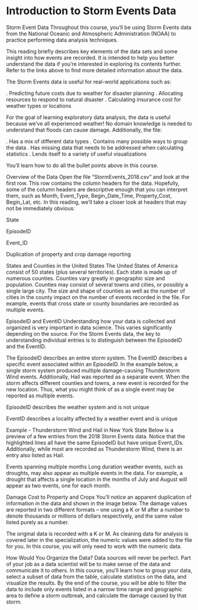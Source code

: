# Introduction to Storm Events Data
Storm Event Data
Throughout this course, you’ll be using Storm Events data from the National Oceanic and Atmospheric Administration (NOAA) to practice performing data analysis techniques. 

This reading briefly describes key elements of the data sets and some insight into how events are recorded. It is intended to help you better understand the data if you’re interested in exploring its contents further. Refer to the links above to find more detailed information about the data.

The Storm Events data is useful for real-world applications such as:

. Predicting future costs due to weather for disaster planning
. Allocating resources to respond to natural disaster 
. Calculating insurance cost for weather types or locations

For the goal of learning exploratory data analysis, the data is useful because we’ve all experienced weather! No domain knowledge is needed to understand that floods can cause damage. Additionally, the file: 

. Has a mix of different data types
. Contains many possible ways to group the data
. Has missing data that needs to be addressed when calculating statistics
. Lends itself to a variety of useful visualizations

You’ll learn how to do all the bullet points above in this course.

Overview  of the Data
Open the file “StormEvents_2018.csv” and look at the first row. This row contains the column headers for the data. Hopefully, some of the column headers are descriptive enough that you can interpret them, such as Month, Event_Type, Begin_Date_Time, Property_Cost, Begin_Lat, etc. In this reading, we’ll take a closer look at headers that may not be immediately obvious:

State

EpisodeID

Event_ID

Duplication of property and crop damage reporting

States and Counties in the United States
The United States of America consist of 50 states (plus several territories). Each state is made up of numerous counties. Counties vary greatly in geographic size and population. Counties may consist of several towns and cities, or possibly a single large city. The size and shape of counties as well as the number of cities in the county impact on the number of events recorded in the file. For example, events that cross state or county boundaries are recorded as multiple events. 

EpisodeID and EventID
Understanding how your data is collected and organized is very important in data science. This varies significantly depending on the source. For the Storm Events data, the key to understanding individual entries is to distinguish between the EpisodeID and the EventID.   

The EpisodeID describes an entire storm system. The EventID describes a specific event associated within an EpisodeID. In the example below, a single storm system produced multiple damage-causing Thunderstorm Wind events. Additionally, Hail was reported as a separate event. When the storm affects different counties and towns, a new event is recorded for the new location. Thus, what you might think of as a single event may be reported as multiple events.

EpisodeID describes the weather system and is not unique

EventID describes a locality affected by a weather event and is unique

Example - Thunderstorm Wind and Hail in New York State
Below is a preview of a few entries from the 2018 Storm Events data. Notice that the highlighted lines all have the same EpisodeID but have unique Event_IDs. Additionally, while most are recorded as Thunderstorm Wind, there is an entry also listed as Hail. 


Events spanning multiple months
Long duration weather events, such as droughts, may also appear as multiple events in the data. For example, a drought that affects a single location in the months of July and August will appear as two events, one for each month.   

Damage Cost to Property and Crops
You’ll notice an apparent duplication of information in the data and shown in the image below. The damage values are reported in two different formats – one using a K or M after a number to denote thousands or millions of dollars respectively, and the same value listed purely as a number. 



The original data is recorded with a K or M. As cleaning data for analysis is covered later in the specialization, the numeric values were added to the file for you. In this course, you will only need to work with the numeric data.

How Would You Organize the Data?
Data sources will never be perfect. Part of your job as a data scientist will be to make sense of the data and communicate it to others. In this course, you’ll learn how to group your data, select a subset of data from the table, calculate statistics on the data, and visualize the results. By the end of the course, you will be able to filter the data to include only events listed in a narrow time range and geographic area to define a storm outbreak, and calculate the damage caused by that storm.
